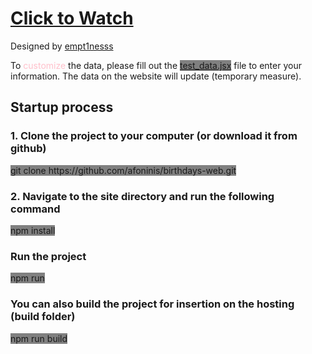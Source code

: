 # <a href="https://afoninis.github.io/birthdays-web/">Click to Watch</a><br />

<span>Designed by <a href="https://github.com/empt1nesss">empt1nesss</a></span><br />

To <span style="color:pink;">customize</span> the data, please fill out the <a href="https://github.com/afoninis/birthdays-web/blob/main/src/test_data.jsx" style="background-color:gray;">test_data.jsx</a> file to enter your information. The data on the website will update (temporary measure).

<h2>Startup process</h2>
<h3>1. Clone the project to your computer (or download it from github)</h3>
<span style="background-color:gray;">git clone https://github.com/afoninis/birthdays-web.git</span>
<h3>2. Navigate to the site directory and run the following command</h3>
<span style="background-color:gray;">npm install</span>
<h3>Run the project</h3>
<span style="background-color:gray;">npm run</span>

<h3>You can also build the project for insertion on the hosting (build folder)</h3>
<span style="background-color:gray;">npm run build</span>

